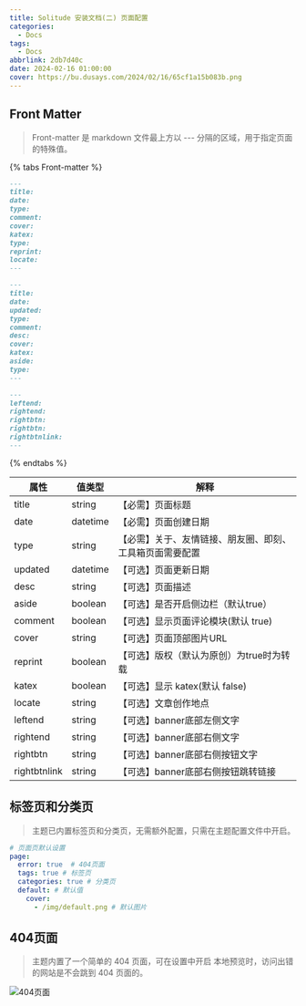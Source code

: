 ```yaml
---
title: Solitude 安装文档(二) 页面配置
categories:
  - Docs
tags:
  - Docs
abbrlink: 2db7d40c
date: 2024-02-16 01:00:00
cover: https://bu.dusays.com/2024/02/16/65cf1a15b083b.png
---
```


## Front Matter

> Front-matter 是 markdown 文件最上方以 --- 分隔的区域，用于指定页面的特殊值。

{% tabs Front-matter %}

<!-- tab Post Front Matter -->

```markdown
---
title:
date:
type:
comment:
cover:
katex:
type:
reprint:
locate:
---
```

<!-- endtab -->

<!-- tab Page Front Matter -->

```markdown
---
title:
date:
updated:
type:
comment:
desc:
cover:
katex:
aside:
type:
---
```

<!-- endtab -->

<!-- tab 即刻、工具箱、我的装备、豆瓣页（音乐、图书、游戏）-->

```markdown
---
leftend:
rightend:
rightbtn:
rightbtn:
rightbtnlink:
---
```

<!-- endtab -->

{% endtabs %}

| 属性           | 值类型      | 解释                           |
|--------------|----------|------------------------------|
| title        | string   | 【必需】页面标题                     |
| date         | datetime | 【必需】页面创建日期                   |
| type         | string   | 【必需】关于、友情链接、朋友圈、即刻、工具箱页面需要配置 |
| updated      | datetime | 【可选】页面更新日期                   |
| desc         | string   | 【可选】页面描述                     |
| aside        | boolean  | 【可选】是否开启侧边栏（默认true）          |
| comment      | boolean  | 【可选】显示页面评论模块(默认 true)        |
| cover        | string   | 【可选】页面顶部图片URL                |
| reprint      | boolean  | 【可选】版权（默认为原创）为true时为转载       |
| katex        | boolean  | 【可选】显示 katex(默认 false)       |
| locate       | string   | 【可选】文章创作地点                   |
| leftend      | string   | 【可选】banner底部左侧文字             |
| rightend     | string   | 【可选】banner底部右侧文字             |
| rightbtn     | string   | 【可选】banner底部右侧按钮文字           |
| rightbtnlink | string   | 【可选】banner底部右侧按钮跳转链接         |

## 标签页和分类页

> 主题已内置标签页和分类页，无需额外配置，只需在主题配置文件中开启。

```yaml
# 页面页默认设置
page:
  error: true  # 404页面
  tags: true # 标签页
  categories: true # 分类页
  default: # 默认值
    cover: 
      - /img/default.png # 默认图片
```

## 404页面

> 主题内置了一个简单的 404 页面，可在设置中开启 本地预览时，访问出错的网站是不会跳到 404 页面的。

![404页面](https://bu.dusays.com/2024/03/01/65e19dcea01c8.png)
